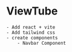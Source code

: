 # ViewTube
    - Add react + vite
    - Add tailwind css
    - create components
        - Navbar Component
